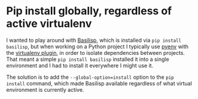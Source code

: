 # Pip install globally, regardless of active virtualenv

I wanted to play around with [Basilisp](https://basilisp.readthedocs.io/en/latest/), which is installed via `pip install basilisp`, but when working on a Python project I typically use [pyenv](https://github.com/pyenv/pyenv) with the [virtualenv plugin](https://github.com/pyenv/pyenv-virtualenv), in order to isolate dependencies between projects.
That meant a simple `pip install basilisp` installed it into a single environment and I had to install it everywhere I might use it.

The solution is to add the `--global-option=install` option to the `pip install` command, which made Basilisp available regardless of what virtual environment is currently active.

